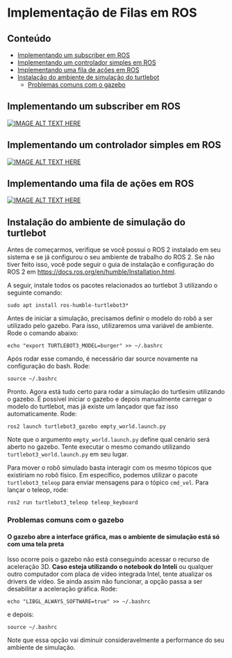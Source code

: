# Implementação de Filas em ROS <!-- omit in toc -->

## Conteúdo <!-- omit in toc -->
- [Implementando um subscriber em ROS](#implementando-um-subscriber-em-ros)
- [Implementando um controlador simples em ROS](#implementando-um-controlador-simples-em-ros)
- [Implementando uma fila de ações em ROS](#implementando-uma-fila-de-ações-em-ros)
- [Instalação do ambiente de simulação do turtlebot](#instalação-do-ambiente-de-simulação-do-turtlebot)
  - [Problemas comuns com o gazebo](#problemas-comuns-com-o-gazebo)

## Implementando um subscriber em ROS

[![IMAGE ALT TEXT HERE](https://img.youtube.com/vi/7CkcfUkLMWQ/0.jpg)](https://www.youtube.com/watch?v=7CkcfUkLMWQ)

## Implementando um controlador simples em ROS

[![IMAGE ALT TEXT HERE](https://img.youtube.com/vi/pDDB2E7CWUI/0.jpg)](https://www.youtube.com/watch?v=pDDB2E7CWUI)

## Implementando uma fila de ações em ROS

[![IMAGE ALT TEXT HERE](https://img.youtube.com/vi/c9F0yM7PLKs.jpg)](https://www.youtube.com/watch?v=c9F0yM7PLKs)

## Instalação do ambiente de simulação do turtlebot

Antes de começarmos, verifique se você possui o ROS 2 instalado em seu sistema e se já configurou o seu ambiente de trabalho do ROS 2. Se não tiver feito isso, você pode seguir o guia de instalação e configuração do ROS 2 em https://docs.ros.org/en/humble/Installation.html.

A seguir, instale todos os pacotes relacionados ao turtlebot 3 utilizando o seguinte comando:
```console
sudo apt install ros-humble-turtlebot3*
```

Antes de iniciar a simulação, precisamos definir o modelo do robô a ser utilizado pelo gazebo. Para isso, utilizaremos uma variável de ambiente. Rode o comando abaixo:
```console
echo "export TURTLEBOT3_MODEL=burger" >> ~/.bashrc
```
Após rodar esse comando, é necessário dar source novamente na configuração do bash. Rode:
```console
source ~/.bashrc
```
Pronto. Agora está tudo certo para rodar a simulação do turtlesim utilizando o gazebo. É possível iniciar o gazebo e depois manualmente carregar o modelo do turtlebot, mas já existe um lançador que faz isso automaticamente. Rode:
```console
ros2 launch turtlebot3_gazebo empty_world.launch.py
```
Note que o argumento `empty_world.launch.py` define qual cenário será aberto no gazebo. Tente executar o mesmo comando utilizando `turtlebot3_world.launch.py` em seu lugar.

Para mover o robô simulado basta interagir com os mesmo tópicos que existiriam no robô físico. Em específico, podemos utilizar o pacote `turtlebot3_teleop` para enviar mensagens para o tópico `cmd_vel`. Para lançar o teleop, rode:
```console
ros2 run turtlebot3_teleop teleop_keyboard
```

### Problemas comuns com o gazebo

#### O gazebo abre a interface gráfica, mas o ambiente de simulação está só com uma tela preta

Isso ocorre pois o gazebo não está conseguindo acessar o recurso de aceleração 3D. **Caso esteja utilizando o notebook do Inteli** ou qualquer outro computador com placa de vídeo integrada Intel, tente atualizar os drivers de vídeo. Se ainda assim não funcionar, a opção passa a ser desabilitar a aceleração gráfica. Rode:

```console
echo "LIBGL_ALWAYS_SOFTWARE=true" >> ~/.bashrc
```

e depois:
```console
source ~/.bashrc
```

Note que essa opção vai diminuir consideravelmente a performance do seu ambiente de simulação.
